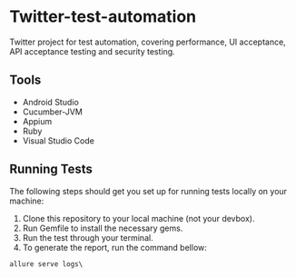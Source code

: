 # Twitter-test-automation

Twitter project for test automation, covering performance, UI acceptance, API acceptance testing and security testing. 

## Tools

- Android Studio
- Cucumber-JVM
- Appium
- Ruby
- Visual Studio Code

## Running Tests

The following steps should get you set up for running tests locally on your machine:

1. Clone this repository to your local machine (not your devbox).
2. Run Gemfile to install the necessary gems.
3. Run the test through your terminal.
4. To generate the report, run the command bellow:

```
allure serve logs\
```

